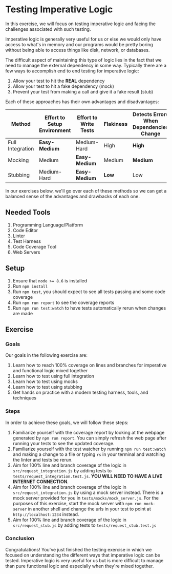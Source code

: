 # Testing Imperative Logic

In this exercise, we will focus on testing imperative logic and facing the challenges associated with such testing.

Imperative logic is generally very useful for us or else we would only have access to what's in memory and our programs would be pretty boring without being able to access things like disk, network, or databases.

The difficult aspect of maintaining this type of logic lies in the fact that we need to manage the external dependency in some way. Typically there are a few ways to accomplish end to end testing for imperative logic:

1. Allow your test to hit the **REAL** dependency
2. Allow your test to hit a fake dependency (mock)
3. Prevent your test from making a call and give it a fake result (stub)

Each of these approaches has their own advantages and disadvantages:

| Method           | Effort to Setup Environment | Effort to Write Tests | Flakiness | Detects Errors When Dependencies Change |
| ---------------- | --------------------------- | --------------------- | --------- | --------------------------------------- |
| Full Integration | **Easy-Medium**             | Medium-Hard           | High      | **High**                                |
| Mocking          | Medium                      | **Easy-Medium**       | Medium    | **Medium**                              |
| Stubbing         | Medium-Hard                 | **Easy-Medium**       | **Low**   | Low                                     |

In our exercises below, we'll go over each of these methods so we can get a balanced sense of the advantages and drawbacks of each one.

## Needed Tools

1. Programming Language/Platform
2. Code Editor
3. Linter
4. Test Harness
5. Code Coverage Tool
6. Web Servers

## Setup

1. Ensure that `node >= 8.6` is installed
2. Run `npm install`
3. Run `npm test`, you should expect to see all tests passing and some code coverage
4. Run `npm run report` to see the coverage reports
5. Run `npm run test:watch` to have tests automatically rerun when changes are made

## Exercise

### Goals

Our goals in the following exercise are:

1. Learn how to reach 100% coverage on lines and branches for imperative and functional logic mixed together
2. Learn how to test using full integration
3. Learn how to test using mocks
4. Learn how to test using stubbing
5. Get hands on practice with a modern testing harness, tools, and techniques

### Steps

In order to achieve these goals, we will follow these steps:

1. Familiarize yourself with the coverage report by looking at the webpage generated by `npm run report`. You can simply refresh the web page after running your tests to see the updated coverage.
2. Familiarize yourself with the test watcher by running `npm run test:watch` and making a change to a file or typing `rs` in your terminal and watching the linter and tests be rerun.
3. Aim for 100% line and branch coverage of the logic in `src/request_integration.js` by adding tests to `tests/request_integration.test.js`. **YOU WILL NEED TO HAVE A LIVE INTERNET CONNECTION**.
4. Aim for 100% line and branch coverage of the logic in `src/request_integration.js` by using a mock server instead. There is a mock server provided for you in `tests/mocks/mock_server.js`. For the purposes of this exercise, start the mock server with `npm run mock-server` in another shell and change the urls in your test to point at `http://localhost:1234` instead.
5. Aim for 100% line and branch coverage of the logic in `src/request_stub.js` by adding tests to `tests/request_stub.test.js`

### Conclusion

Congratulations! You've just finished the testing exercise in which we focused on understanding the different ways that imperative logic can be tested. Imperative logic is very useful for us but is more difficult to manage than pure functional logic and especially when they're mixed together.
